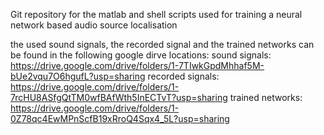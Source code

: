 Git repository for the matlab and shell scripts used for training a neural network based audio source localisation

the used sound signals, the recorded signal and the trained networks can be found in the following google dirve locations:
sound signals: https://drive.google.com/drive/folders/1-7TIwkGpdMhhaf5M-bUe2vqu7O6hgufL?usp=sharing
recorded signals: https://drive.google.com/drive/folders/1-7rcHU8ASfgQtTM0wfBAfWth5InECTvT?usp=sharing
trained networks: https://drive.google.com/drive/folders/1-0Z78qc4EwMPnScfB19xRroQ4Sqx4_5L?usp=sharing

